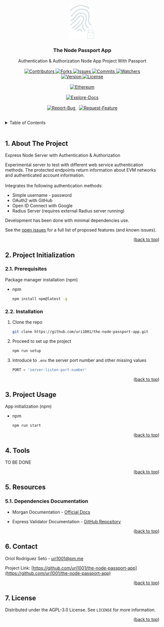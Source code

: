<a name="readme-top"></a>

<!-- PROJECT LOGO -->
<br />
<div align="center">
  <a href="https://github.com/uri1001/the-node-passport-app">
    <img src="assets/logo.png" alt="Logo" width="80" height="112">
  </a>

<h3 align="center">The Node Passport App</h3>

  <p align="center">
    Authentication & Authorization Node App Project With Passport
    <br />
    <br />
    <a href="https://github.com/uri1001/the-node-passport-app/graphs/contributors">
        <img src="https://img.shields.io/github/contributors/uri1001/the-node-passport-app.svg?colorA=21262d&colorB=161b22&style=flat" alt="Contributors">
    </a>
    <a href="https://github.com/uri1001/the-node-passport-app/forks">
        <img src="https://img.shields.io/github/forks/uri1001/the-node-passport-app.svg?colorA=21262d&colorB=161b22&style=flat" alt="Forks">
    </a>
    <a href="https://github.com/uri1001/the-node-passport-app/issues">
        <img src="https://img.shields.io/github/issues/uri1001/the-node-passport-app.svg?colorA=21262d&colorB=161b22&style=flat" alt="Issues">
    </a>
    <a href="https://github.com/uri1001/the-node-passport-app/graphs/commit-activity">
        <img src="https://img.shields.io/github/commit-activity/m/uri1001/the-node-passport-app.svg?colorA=21262d&colorB=161b22&style=flat" alt="Commits">
    </a>
    <a href="https://github.com/uri1001/the-node-passport-app/pulse">
        <img src="https://img.shields.io/github/watchers/uri1001/the-node-passport-app.svg?colorA=21262d&colorB=161b22&style=flat" alt="Watchers">
    </a>
    <br />
    <a href="https://github.com/uri1001/the-node-passport-app/issues">
        <img src="https://img.shields.io/badge/version-0.1.0-X?colorA=21262d&colorB=161b22&style=flat" alt="Version">
    </a>
    <a href="https://github.com/uri1001/the-node-passport-app/blob/master/LICENSE">
        <img src="https://img.shields.io/github/license/uri1001/the-node-passport-app.svg?colorA=21262d&colorB=161b22&style=flat" alt="License">
    </a>
    <br />
    <br />
    <a href="https://github.com/uri1001/the-node-passport-app/">
        <img src="https://img.shields.io/badge/Ethereum-3C3C3D?style=for-the-badge&logo=Ethereum&logoColor=white" alt="Ethereum">
    </a>
    <br />
    <br />
    <a href="https://github.com/uri1001/the-node-passport-app">
        <img src="https://img.shields.io/badge/Explore-Docs-X?colorA=21262d&colorB=161b22&style=for-the-badge" alt="Explore-Docs">
    </a>
    <br />
    <br />
    <a href="https://github.com/uri1001/the-node-passport-app/issues">
        <img src="https://img.shields.io/badge/Report-Bug-X?colorA=21262d&colorB=161b22&style=for-the-badge" alt="Report-Bug">
    </a>
    &nbsp;
    <a href="https://github.com/uri1001/the-node-passport-app/issues">
        <img src="https://img.shields.io/badge/Request-Feature-X?colorA=21262d&colorB=161b22&style=for-the-badge" alt="Request-Feature">
    </a>
  </p>
</div>

<!-- TABLE OF CONTENTS -->
<br />
<details>
  <summary>Table of Contents</summary>
  <ol>
    <li>
        <a href="#1-about-the-project">About The Project</a>
    </li>
    <li>
        <a href="#2-project-initialization">Project Initialization</a>
        <ol>
            <li><a href="#21-prerequisites">Prerequisites</a></li>
            <li><a href="#22-installation">Installation</a></li>
        </ol>
    </li>
    <li>
        <a href="#3-project-usage">Project Usage</a>
    </li>
    <li>
        <a href="#4-tools">Tools</a>
    </li>
    <li>
        <a href="#5-resources">Resources</a>
        <ol>
            <li><a href="#51-dependencies-documentation">Dependencies Documentation</a></li>
        </ol>
    </li>
    <li><a href="#6-contact">Contact</a></li>
    <li><a href="#7-license">License</a></li>
  </ol>
</details>
<br />

<!-- ABOUT THE PROJECT -->

## 1. About The Project

Express Node Server with Authentication & Authorization

Experimental server to test with different web service authentication methods. The protected endpoints return information about EVM networks and authenticated account information.
<br/>
<br/>
Integrates the following authentication methods:
<br/>

-   Simple username - password
-   OAuth2 with GitHub
-   Open ID Connect with Google
-   Radius Server (requires external Radius server running)
    <br/>

Development has been done with minimal dependencies use.

See the [open issues](https://github.com/uri1001/the-node-passport-app/issues) for a full list of proposed features (and known issues).

<p align="right">(<a href="#readme-top">back to top</a>)</p>

<!-- PROJECT INITIALIZATION -->

## 2. Project Initialization

### 2.1. Prerequisites

Package manager installation (npm)

-   npm
    ```sh
    npm install npm@latest -g
    ```

### 2.2. Installation

1. Clone the repo
    ```sh
    git clone https://github.com/uri1001/the-node-passport-app.git
    ```
2. Proceed to set up the project
    ```sh
    npm run setup
    ```
3. Introduce to `.env` the server port number and other missing values
    ```js
    PORT = 'server-listen-port-number'
    ```

<p align="right">(<a href="#readme-top">back to top</a>)</p>

<!-- PROJECT USAGE -->

## 3. Project Usage

App initialization (npm)

-   npm

    ```sh
    npm run start
    ```

<p align="right">(<a href="#readme-top">back to top</a>)</p>

<!-- TOOLS -->

## 4. Tools

TO BE DONE

<p align="right">(<a href="#readme-top">back to top</a>)</p>

<!-- RESOURCES -->

## 5. Resources

### 5.1. Dependencies Documentation

-   Morgan Documentation - [Official Docs](https://github.com/expressjs/morgan#morgan)

-   Express Validator Documentation - [GitHub Repository](https://github.com/express-validator/express-validator)

<p align="right">(<a href="#readme-top">back to top</a>)</p>

<!-- CONTACT -->

## 6. Contact

Oriol Rodríguez Setó - uri1001@pm.me

Project Link: [https://github.com/uri1001/the-node-passport-app](https://github.com/uri1001/the-node-passport-app)

<p align="right">(<a href="#readme-top">back to top</a>)</p>

<!-- LICENSE -->

## 7. License

Distributed under the AGPL-3.0 License. See `LICENSE` for more information.

<p align="right">(<a href="#readme-top">back to top</a>)</p>

<!-- MARKDOWN LINKS & IMAGES -->
<!-- https://www.markdownguide.org/basic-syntax/#reference-style-links -->
